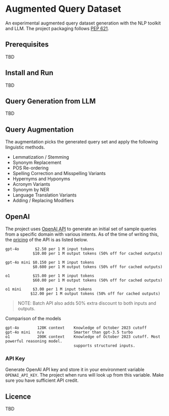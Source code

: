 # Augmented Query Dataset

An experimental augmented query dataset generation with the NLP toolkit and LLM. The project packaging follows [PEP 621](https://peps.python.org/pep-0621/).

## Prerequisites

TBD

## Install and Run

TBD

## Query Generation from LLM

TBD

## Query Augmentation

The augmentation picks the generated query set and apply the following linguistic methods.

- Lemmatization / Stemming
- Synonym Replacement
- POS Re-ordering
- Spelling Correction and Misspelling Variants
- Hypernyms and Hyponyms
- Acronym Variants
- Synonym by NER
- Language Translation Variants
- Adding / Replacing Modifiers

## OpenAI

The project uses [OpenAI API](https://platform.openai.com/docs/overview) to generate an initial set of sample queries from a specific domain with various intents. As of the time of writing this, the [pricing](https://openai.com/api/pricing/) of the API is as listed below.

```
gpt-4o       $2.50 per 1 M input tokens
            $10.00 per 1 M output tokens (50% off for cached outputs)

gpt-4o mini $0.150 per 1 M input tokens
            $0.600 per 1 M output tokens (50% off for cached outputs)

o1          $15.00 per 1 M input tokens
            $60.00 per 1 M output tokens (50% off for cached outputs)
          
o1 mini     $3.00 per 1 M input tokens
           $12.00 per 1 M output tokens (50% off for cached outputs)
```

> NOTE: Batch API also adds 50% extra discount to both inputs and outputs.

Comparison of the models

```
gpt-4o        128K context    Knowledge of October 2023 cutoff
gpt-4o mini   n/a             Smarter than gpt-3.5 turbo
o1            200K context    Knowledge of October 2023 cutoff. Most powerful reasoning model.
                              supports structured inputs.
```

### API Key

Generate OpenAI API key and store it in your environment variable `OPENAI_API_KEY`. The project when runs will look up from this variable. Make sure you have sufficient API credit.

## Licence

TBD